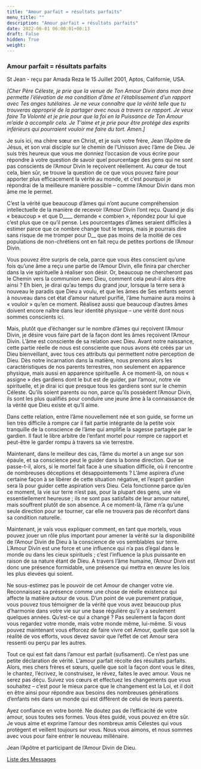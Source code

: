 ```yaml
---
title: "Amour parfait = résultats parfaits"
menu_title: ""
description: "Amour parfait = résultats parfaits"
date: 2022-06-01 06:00:01+00:13
draft: False
hidden: True
weight:
---
```

### Amour parfait = résultats parfaits

St Jean - reçu par Amada Reza le 15 Juillet 2001, Aptos, Californie, USA.

*[Cher Père Céleste, je prie que la venue de Ton Amour Divin dans mon âme permette l’élévation de ma condition d’âme et l’établissement d’un rapport avec Tes anges tutélaires. Je ne veux connaître que la vérité telle que tu trouveras approprié de la partager avec nous à travers ce rapport. Je veux faire Ta Volonté et je prie pour que la foi en la Puissance de Ton Amour m’aide à accomplir cela. Je T’aime et je prie pour être protégé des esprits inférieurs qui pourraient vouloir me faire du tort. Amen.]*

Je suis ici, ma chère sœur en Christ, et je suis votre frère, Jean l’Apôtre de Jésus, et son vrai disciple sur le chemin de l’Unisson avec l’âme de Dieu. Je suis très heureux que vous me donniez l’occasion de vous écrire pour répondre à votre question de savoir quel pourcentage des gens qui ne sont pas conscients de l’Amour Divin le reçoivent réellement. Au cœur de tout cela, bien sûr, se trouve la question de ce que vous pouvez faire pour apporter plus efficacement la vérité au monde, et c’est pourquoi je répondrai de la meilleure manière possible – comme l’Amour Divin dans mon âme me le permet.

C’est la vérité que beaucoup d’âmes qui n’ont aucune compréhension intellectuelle de la manière de recevoir l’Amour Divin l’ont reçu. Quand je dis « beaucoup » et que D____ demande « combien », répondez pour lui que c’est plus que ce qu’il pense. Les pourcentages d’âmes seraient difficiles à estimer parce que ce nombre change tout le temps, mais je pourrais dire sans risque de me tromper pour D__ que pas moins de la moitié de ces populations de non-chrétiens ont en fait reçu de petites portions de l’Amour Divin.

Vous pouvez être surpris de cela, parce que vous êtes conscient qu’une fois qu’une âme a reçu une partie de l’Amour Divin, elle finira par chercher dans la vie spirituelle à réaliser son désir. Or, beaucoup ne chercheront pas le Chemin vers la communion avec Dieu, comment cela peut-il alors être ainsi ? Eh bien, je dirai qu’au temps du grand jour, lorsque la terre sera à nouveau le paradis que Dieu a voulu, et que les âmes de Ses enfants seront à nouveau dans cet état d’amour naturel purifié, l’âme humaine aura moins à « vouloir » qu’en ce moment. Réalisez aussi que beaucoup d’autres âmes doivent encore naître dans leur identité physique – une vérité dont nous sommes conscients ici.

Mais, plutôt que d’échanger sur le nombre d’âmes qui reçoivent l’Amour Divin, je désire vous faire part de la façon dont les âmes reçoivent l’Amour Divin. L’âme est consciente de sa relation avec Dieu. Avant notre naissance, cette partie réelle de nous est consciente que nous avons été créés par un Dieu bienveillant, avec tous ces attributs qui permettent notre perception de Dieu. Dès notre incarnation dans la matière, nous prenons alors les caractéristiques de nos parents terrestres, non seulement en apparence physique, mais aussi en apparence spirituelle. A ce moment-là, on nous « assigne » des gardiens dont le but est de guider, par l’amour, notre vie spirituelle, et je dirai ici que presque tous les gardiens sont sur le chemin Céleste. Qu’ils soient parents ou non, parce qu’ils possèdent l’Amour Divin, ils sont les plus qualifiés pour conduire une jeune âme à la connaissance de la vérité que Dieu existe et qu’Il aime.

Dans cette relation, entre l’âme nouvellement née et son guide, se forme un lien très difficile à rompre car il fait partie intégrante de la petite voix tranquille de la conscience de l’âme qui amplifie la sagesse partagée par le gardien. Il faut le libre arbitre de l’enfant mortel pour rompre ce rapport et peut-être le garder rompu à travers sa vie terrestre.

Maintenant, dans le meilleur des cas, l’âme du mortel a un ange sur son épaule, et sa conscience peut le guider dans la bonne direction. Que se passe-t-il, alors, si le mortel fait face à une situation difficile, où il rencontre de nombreuses déceptions et désappointements ? L’âme aspirera d’une certaine façon à se libérer de cette situation négative, et l’esprit gardien sera là pour guider cette aspiration vers Dieu. Cela fonctionne parce qu’en ce moment, la vie sur terre n’est pas, pour la plupart des gens, une vie essentiellement heureuse ; ils ne sont pas satisfaits de leur amour naturel, mais souffrent plutôt de son absence. A ce moment-là, l’âme n’a qu’une seule direction pour se tourner, car elle ne trouvera pas de réconfort dans sa condition naturelle.

Maintenant, je vais vous expliquer comment, en tant que mortels, vous pouvez jouer un rôle plus important pour amener la vérité sur la disponibilité de l’Amour Divin de Dieu à la conscience de vos semblables sur terre. L’Amour Divin est une force et une influence qui n’a pas d’égal dans le monde ou dans les cieux spirituels ; c’est l’influence la plus puissante en raison de sa nature étant de Dieu. A travers l’âme humaine, l’Amour Divin est donc une présence formidable, une présence qui mettra en œuvre les lois les plus élevées qui soient.

Ne sous-estimez pas le pouvoir de cet Amour de changer votre vie. Reconnaissez sa présence comme une chose de réelle existence qui affecte la matière autour de vous. D’un point de vue purement pratique, vous pouvez tous témoigner de la vérité que vous avez beaucoup plus d’harmonie dans votre vie sur une base régulière qu’il y a seulement quelques années. Qu’est-ce qui a changé ? Pas seulement la façon dont vous regardez votre monde, mais votre monde même, lui-même. Si vous pouvez maintenant vous efforcez de faire vivre cet Amour, quelle que soit la réalité de vos efforts, vous devez savoir que l’effet de cet Amour sera ressenti ou perçu par les autres.

Tout ce qui est fait dans l’amour est parfait (sufisament). Ce n’est pas une petite déclaration de vérité. L’amour parfait récolte des résultats parfaits. Alors, mes chers frères et sœurs, quelle que soit la façon dont vous le dites, le chantez, l’écrivez, le construisez, le rêvez, faites le avec amour. Vous ne serez pas déçu. Suivez vos cœurs et effectuez les changements que vous souhaitez – c’est pour le mieux parce que le changement est la Loi, et il doit en être ainsi pour répondre aux besoins des nombreuses générations d’enfants nés dans un monde qui est différent de celui de leurs parents.

Ayez confiance en votre bonté. Ne doutez pas de l’efficacité de votre amour, sous toutes ses formes. Vous êtes guidé, vous pouvez en être sûr. Je vous aime et exprime l’amour des nombreux amis Célestes qui vous protègent et veillent toujours sur vous. Nous vous aimons, et nous sommes avec vous pour faire entrer le nouveau millénaire.

Jean l’Apôtre et participant de l’Amour Divin de Dieu.

[Liste des Messages](/fr-contemporary-messages/fr-contemporary-messages-by-date-order/fr-contemporary-messages-2001)

